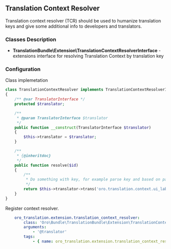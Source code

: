 Translation Context Resolver
-------------

Translation context resolver (TCR) should be used to humanize translation keys and give some additional info to developers and translators.


### Classes Description

* **TranslationBundle\Extension\TranslationContextResolverInterface** - extensions interface for resolving Translation Context by translation key


### Configuration

Class implemetation
```php
class TranslationContextResolver implements TranslationContextResolverInterface
{
    /** @var TranslatorInterface */
    protected $translator;

    /**
     * @param TranslatorInterface $translator
     */
    public function __construct(TranslatorInterface $translator)
    {
        $this->translator = $translator;
    }

    /**
     * {@inheritdoc}
     */
    public function resolve($id)
    {
        /**
         * Do something with key, for example parse key and based on parsed data prepare context string
         */    
        return $this->translator->trans('oro.translation.context.ui_label');
    }
}
```

Register context resolver.

```yml
    oro_translation.extension.translation_context_resolver:
        class: 'Oro\Bundle\TranslationBundle\Extension\TranslationContextResolver'
        arguments:
            - '@translator'
        tags:
            - { name: oro_translation.extension.translation_context_resolver, priority: 100 }
```

